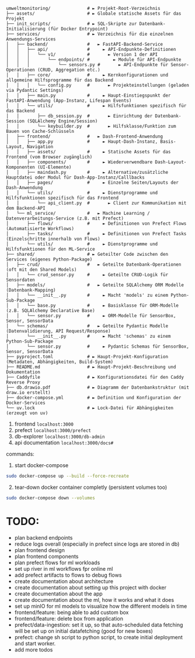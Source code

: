 ```
umweltmonitoring/              # ► Projekt-Root-Verzeichnis
├── assets/                    # ► Globale statische Assets für das Projekt
├── init_scripts/              # ► SQL-Skripte zur Datenbank-Initialisierung (für Docker Entrypoint)
├── services/                  # ► Verzeichnis für die einzelnen Anwendungs-Services
│   ├── backend/               #   ► FastAPI-Backend-Service
│   │   ├── api/               #     ► API-Endpunkte-Definitionen
│   │   │   └── v1/            #       ► Version 1 der API
│   │   │       └── endpoints/ #         ► Module für API-Endpunkte
│   │   │           └── sensors.py #       ► API-Endpunkte für Sensor-Operationen (CRUD, Aggregation etc.)
│   │   ├── core/              #     ► Kernkonfigurationen und allgemeine Hilfsprogramme für das Backend
│   │   │   └── config.py      #       ► Projekteinstellungen (geladen via Pydantic Settings)
│   │   ├── main.py            #     ► Haupt-Einstiegspunkt der FastAPI-Anwendung (App-Instanz, Lifespan Events)
│   │   └── utils/             #     ► Hilfsfunktionen spezifisch für das Backend
│   │       ├── db_session.py  #       ► Einrichtung der Datenbank-Session (SQLAlchemy Engine/Session)
│   │       └── keybuilder.py  #       ► Hilfsklasse/Funktion zum Bauen von Cache-Schlüsseln
│   ├── frontend/              #   ► Dash-Frontend-Anwendung
│   │   ├── app.py             #     ► Haupt-Dash-Instanz, Basis-Layout, Navigation
│   │   ├── assets/            #     ► Statische Assets für das Frontend (vom Browser zugänglich)
│   │   ├── components/        #     ► Wiederverwendbare Dash-Layout-Komponenten (UI-Elemente)
│   │   ├── maindash.py        #     ► Alternative/zusätzliche Hauptdatei oder Modul für Dash-App-Instanz/Calllbacks
│   │   ├── pages/             #     ► Einzelne Seiten/Layouts der Dash-Anwendung
│   │   └── utils/             #     ► Dienstprogramme und Hilfsfunktionen spezifisch für das Frontend
│   │       └── api_client.py  #       ► Client zur Kommunikation mit dem Backend-API
│   └── ml_service/            #   ► Machine Learning / Datenverarbeitungs-Service (z.B. mit Prefect)
│       ├── flows/             #     ► Definitionen von Prefect Flows (Automatisierte Workflows)
│       ├── tasks/             #     ► Definitionen von Prefect Tasks (Einzelschritte innerhalb von Flows)
│       └── utils/             #     ► Dienstprogramme und Hilfsfunktionen für den ML-Service
├── shared/                    # ► Geteilter Code zwischen den Services (eigenes Python-Package)
│   ├── crud/                  #   ► Geteilte Datenbank-Operationen (oft mit den Shared Models)
│   │   └── crud_sensor.py     #     ► Geteilte CRUD-Logik für Sensordaten
│   ├── models/                #   ► Geteilte SQLAlchemy ORM Modelle (Datenbank-Mapping)
│   │   └── __init__.py        #     ► Macht 'models' zu einem Python-Sub-Package
│   │   └── base.py            #     ► Basisklasse für ORM-Modelle (z.B. SQLAlchemy Declarative Base)
│   │   └── sensor.py          #     ► ORM-Modelle für SensorBox, Sensor, SensorData
│   └── schemas/               #   ► Geteilte Pydantic Modelle (Datenvalidierung, API Request/Response)
│       └── __init__.py        #     ► Macht 'schemas' zu einem Python-Sub-Package
│       └── sensor.py          #     ► Pydantic Schemas für SensorBox, Sensor, SensorData
├── pyproject.toml             # ► Haupt-Projekt-Konfiguration (Metadaten, Abhängigkeiten, Build-System)
├── README.md                  # ► Haupt-Projekt-Beschreibung und Dokumentation
├── Caddyfile                  # ► Konfigurationsdatei für den Caddy Reverse Proxy
├── db.drawio.pdf              # ► Diagramm der Datenbankstruktur (mit draw.io erstellt)
├── docker-compose.yml         # ► Definition und Konfiguration der Docker-Services
└── uv.lock                    # ► Lock-Datei für Abhängigkeiten (erzeugt von uv)
```

1. frontend `localhost:3000`
2. prefect `localhost:3000/prefect`
3. db-explorer `localhost:3000/db-admin`
4. api documentation `localhost:3000/docs#`

commands:

1. start docker-compose
```sh
sudo docker-compose up --build --force-recreate
```

2. tear-down docker container completly (persistent volumes too)
```sh
sudo docker-compose down --volumes
```


# TODO:
- plan backend endpoints
- reduce logs overall (especially in prefect since logs are stored in db)
- plan frontend design 
- plan frontend components
- plan prefect flows for ml workloads
- set up river in ml workflows fpr online ml
- add prefect artifacts to flows to debug flows
- create documentation about architecture
- create documentation about setting up this project with  docker
- create documentation about the app
- create documentation about the ml, how it works and what it does
- set up minIO for ml models to visualize how the different models in time 
- frontend/feature: being able to add custom box 
- frontend/feature: delete box from application
- prefect/data-ingestion: set it up, so that auto-scheduled data fetching will be set up on initial datafetching (good for new boxes)
- prefect: change sh script to python script, to create initial deployment and start worker. 
- add more todos
